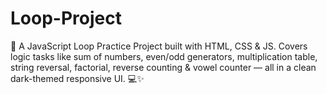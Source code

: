 # Loop-Project
🔁 A JavaScript Loop Practice Project built with HTML, CSS &amp; JS. Covers logic tasks like sum of numbers, even/odd generators, multiplication table, string reversal, factorial, reverse counting &amp; vowel counter — all in a clean dark-themed responsive UI. 💻✨
